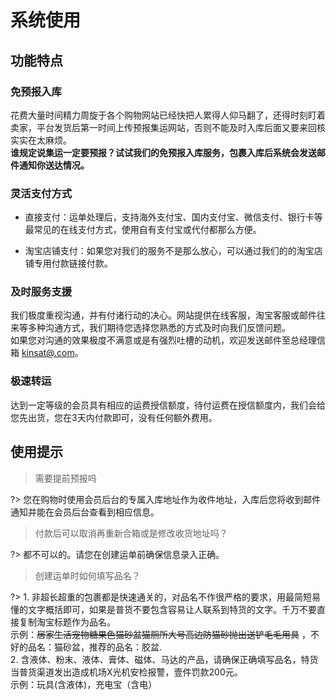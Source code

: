 # 系统使用
## 功能特点
### 免预报入库
花费大量时间精力周旋于各个购物网站已经快把人累得人仰马翻了，还得时刻盯着卖家，平台发货后第一时间上传预报集运网站，否则不能及时入库后面又要来回核实实在太麻烦。<br />
**谁规定说集运一定要预报？试试我们的免预报入库服务，包裹入库后系统会发送邮件通知你送达情况。**

### 灵活支付方式
- 直接支付：运单处理后，支持海外支付宝、国内支付宝、微信支付、银行卡等最常见的在线支付方式，使用自有支付宝或代付都那么方便。

- 淘宝店铺支付：如果您对我们的服务不是那么放心，可以通过我们的的淘宝店铺专用付款链接付款。

### 及时服务支援
我们极度重视沟通，并有付诸行动的决心。网站提供在线客服，淘宝客服或邮件往来等多种沟通方式，我们期待您选择您熟悉的方式及时向我们反馈问题。<br />如果您对沟通的效果极度不满意或是有强烈吐槽的动机，欢迎发送邮件至总经理信箱 [kinsat@.com](mailto:kinsat@qq.com)。

### 极速转运
达到一定等级的会员具有相应的运费授信额度，待付运费在授信额度内，我们会给您先出货，您在3天内付款即可，没有任何额外费用。

## 使用提示
> 需要提前预报吗

?> 您在购物时使用会员后台的专属入库地址作为收件地址，入库后您将收到邮件通知并能在会员后台查看到相应信息。

> 付款后可以取消再重新合箱或是修改收货地址吗？

?> 都不可以的。请您在创建运单前确保信息录入正确。

> 创建运单时如何填写品名？

?> 1. 非超长超重的包裹都是快速通关的，对品名不作很严格的要求，用最简短易懂的文字概括即可，如果是普货不要包含容易让人联系到特货的文字。千万不要直接复制淘宝标题作为品名。<br />
示例：~~居家生活宠物糖果色猫砂盆猫厕所大号高边防猫砂抛出送铲毛毛用具~~ ，不好的品名：猫砂盆，推荐的品名：胶盆.<br />2. 含液体、粉末、液体、膏体、磁体、马达的产品，请确保正确填写品名，特货当普货渠道发出造成机场X光机安检报警，壹件罚款200元。<br />
示例：玩具(含液体)，充电宝（含电）
